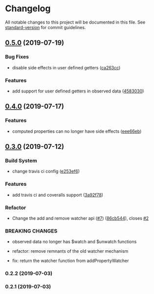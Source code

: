 # Changelog

All notable changes to this project will be documented in this file. See [standard-version](https://github.com/conventional-changelog/standard-version) for commit guidelines.

## [0.5.0](https://github.com/michael-stoltz/legacy-reactor/compare/v0.4.0...v0.5.0) (2019-07-19)


### Bug Fixes

* disable side effects in user defined getters ([ca263cc](https://github.com/michael-stoltz/legacy-reactor/commit/ca263cc))


### Features

* add support for user defined getters in observed data ([4583030](https://github.com/michael-stoltz/legacy-reactor/commit/4583030))



## [0.4.0](https://github.com/michael-stoltz/legacy-reactor/compare/v0.3.0...v0.4.0) (2019-07-17)


### Features

* computed properties can no longer have side effects ([eee66eb](https://github.com/michael-stoltz/legacy-reactor/commit/eee66eb))



## [0.3.0](https://github.com/michael-stoltz/legacy-reactor/compare/v0.2.2...v0.3.0) (2019-07-12)


### Build System

* change travis ci config ([e253ef6](https://github.com/michael-stoltz/legacy-reactor/commit/e253ef6))


### Features

* add travis ci and coveralls support ([3a92f78](https://github.com/michael-stoltz/legacy-reactor/commit/3a92f78))


### Refactor

* Change the add and remove watcher api ([#7](https://github.com/michael-stoltz/legacy-reactor/issues/7)) ([86cb544](https://github.com/michael-stoltz/legacy-reactor/commit/86cb544)), closes [#2](https://github.com/michael-stoltz/legacy-reactor/issues/2)


### BREAKING CHANGES

* observed data no longer has $watch and $unwatch functions

* refactor: remove remnants of the old watcher mechanism

* fix: return the watcher function from addPropertyWatcher



### 0.2.2 (2019-07-03)



### 0.2.1 (2019-07-03)
